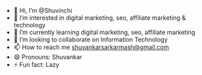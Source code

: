 - 👋 Hi, I’m @Shuvinchi
- 👀 I’m interested in digital marketing, seo, affiliate marketing & technology
- 🌱 I’m currently learning digital marketing, seo, affiliate marketing
- 💞️ I’m looking to collaborate on Information Technology
- 📫 How to reach me shuvankarsarkarmash@gmail.com
- 😄 Pronouns: Shuvankar
- ⚡ Fun fact: Lazy

<!---
Shuvinchi/Shuvankar is a ✨ special ✨ repository because its `README.md` (this file) appears on your GitHub profile.
You can click the Preview link to take a look at your changes.
--->
